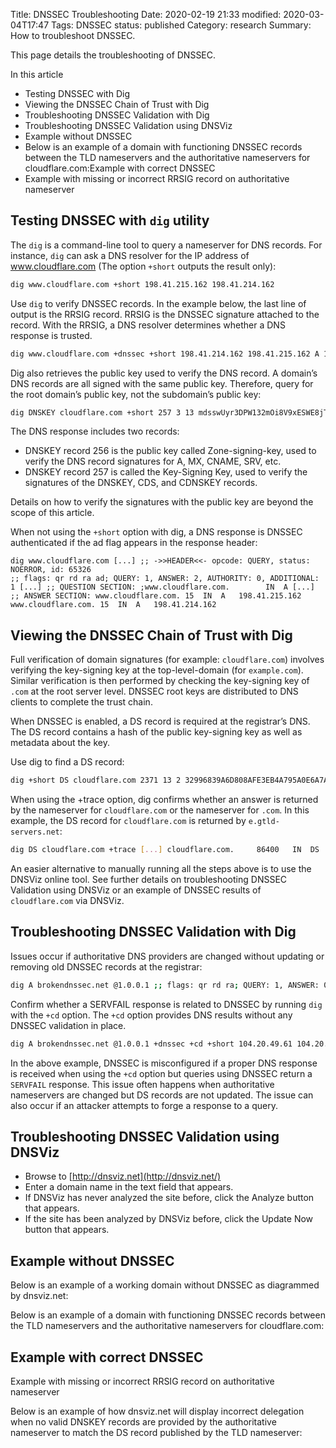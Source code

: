 Title: DNSSEC Troubleshooting
Date: 2020-02-19 21:33
modified: 2020-03-04T17:47
Tags: DNSSEC
status: published
Category: research
Summary: How to troubleshoot DNSSEC.

This page details the troubleshooting of DNSSEC.

In this article

* Testing DNSSEC with Dig
* Viewing the DNSSEC Chain of Trust with Dig
* Troubleshooting DNSSEC Validation with Dig
* Troubleshooting DNSSEC Validation using DNSViz
* Example without DNSSEC
*   Below is an example of a domain with functioning DNSSEC records between the TLD nameservers and the authoritative nameservers for cloudflare.com:Example with correct DNSSEC
* Example with missing or incorrect RRSIG record on authoritative nameserver

Testing DNSSEC with <code>dig</code> utility
--------------------------------------------

The `dig` is a command-line tool to query a nameserver for DNS records. For instance, `dig` can ask a DNS resolver for the IP address of www.cloudflare.com (The option `+short` outputs the result only):

```bash
dig www.cloudflare.com +short 198.41.215.162 198.41.214.162
```

Use `dig` to verify DNSSEC records.  In the example below, the last line of output is the RRSIG record.  RRSIG is the DNSSEC signature attached to the record. With the RRSIG, a DNS resolver determines whether a DNS response is trusted.

```bash
dig www.cloudflare.com +dnssec +short 198.41.214.162 198.41.215.162 A 13 3 300 20180927180434 20180925160434 35273 cloudflare.com. DYYZ/bhHSAIlpvu/HEUsxlzkC9NsswbCQ7dcfcuiNBrbhYV7k3AI8t46 QMnOlfhwT6jqsfN7ePV6Fwpym3B0pg==
```

Dig also retrieves the public key used to verify the DNS record.  A domain’s DNS records are all signed with the same public key.  Therefore, query for the root domain’s public key, not the subdomain’s public key:

```bash
dig DNSKEY cloudflare.com +short 257 3 13 mdsswUyr3DPW132mOi8V9xESWE8jTo0dxCjjnopKl+GqJxpVXckHAeF+ KkxLbxILfDLUT0rAK9iUzy1L53eKGQ== 256 3 13 koPbw9wmYZ7ggcjnQ6ayHyhHaDNMYELKTqT+qRGrZpWSccr/lBcrm10Z 1PuQHB3Azhii+sb0PYFkH1ruxLhe5g==
```

The DNS response includes two records:

* DNSKEY record 256 is the public key called Zone-signing-key, used to verify the DNS record signatures for A, MX, CNAME, SRV, etc.
* DNSKEY record 257 is called the Key-Signing Key, used to verify the signatures of the DNSKEY, CDS, and CDNSKEY records.

Details on how to verify the signatures with the public key are beyond the scope of this article.

When not using the `+short` option with dig, a DNS response is DNSSEC authenticated if the ad flag appears in the response header:

```console
dig www.cloudflare.com [...] ;; ->>HEADER<<- opcode: QUERY, status: NOERROR, id: 65326
;; flags: qr rd ra ad; QUERY: 1, ANSWER: 2, AUTHORITY: 0, ADDITIONAL: 1 [...] ;; QUESTION SECTION: ;www.cloudflare.com.        IN  A [...] ;; ANSWER SECTION: www.cloudflare.com. 15  IN  A   198.41.215.162 www.cloudflare.com. 15  IN  A   198.41.214.162
```

Viewing the DNSSEC Chain of Trust with Dig
------------------------------------------

Full verification of domain signatures (for example: `cloudflare.com`) involves verifying the key-signing key at the top-level-domain (for `example.com`).  Similar verification is then performed by checking the key-signing key of `.com` at the root server level. DNSSEC root keys are distributed to DNS clients to complete the trust chain.

When DNSSEC is enabled, a DS record is required at the registrar’s DNS. The DS record contains a hash of the public key-signing key as well as metadata about the key.

Use dig to find a DS record:

```bash
dig +short DS cloudflare.com 2371 13 2 32996839A6D808AFE3EB4A795A0E6A7A39A76FC52FF228B22B76F6D6 3826F2B9
```

When using the +trace option, dig confirms whether an answer is returned by the nameserver for `cloudflare.com` or the nameserver for `.com`.  In this example, the DS record for `cloudflare.com` is returned by `e.gtld-servers.net`:

```bash
dig DS cloudflare.com +trace [...] cloudflare.com.     86400   IN  DS  2371 13 2 32996839A6D808AFE3EB4A795A0E6A7A39A76FC52FF228B22B76F6D6 3826F2B9 [...] com.            172800  IN  NS  e.gtld-servers.net. [...] ;; Received 1213 bytes from 2001:502:1ca1::30#53(e.gtld-servers.net) in 37 ms
```

An easier alternative to manually running all the steps above is to use the DNSViz online tool. See further details on troubleshooting DNSSEC Validation using DNSViz or an example of DNSSEC results of `cloudflare.com` via DNSViz.

Troubleshooting DNSSEC Validation with Dig
------------------------------------------

Issues occur if authoritative DNS providers are changed without updating or removing old DNSSEC records at the registrar:

```bash
dig A brokendnssec.net @1.0.0.1 ;; flags: qr rd ra; QUERY: 1, ANSWER: 0, AUTHORITY: 0, ADDITIONAL: 0 ;; ->>HEADER<<- opcode: QUERY, status: SERVFAIL, id: 10663
```

Confirm whether a SERVFAIL response is related to DNSSEC by running `dig` with the `+cd` option. The `+cd` option provides DNS results without any DNSSEC validation in place.

```bash
dig A brokendnssec.net @1.0.0.1 +dnssec +cd +short 104.20.49.61 104.20.48.61
```

In the above example, DNSSEC is misconfigured if a proper DNS response is received when using the `+cd` option but queries using DNSSEC return a `SERVFAIL` response. This issue often happens when authoritative nameservers are changed but DS records are not updated.  The issue can also occur if an attacker attempts to forge a response to a query.

Troubleshooting DNSSEC Validation using DNSViz
----------------------------------------------

* Browse to [http://dnsviz.net](http://dnsviz.net/)
* Enter a domain name in the text field that appears.
* If DNSViz has never analyzed the site before, click the Analyze button that appears.
* If the site has been analyzed by DNSViz before, click the Update Now button that appears.

Example without DNSSEC
----------------------

Below is an example of a working domain without DNSSEC as diagrammed by dnsviz.net:

Below is an example of a domain with functioning DNSSEC records between the TLD nameservers and the authoritative nameservers for cloudflare.com:

Example with correct DNSSEC
---------------------------

Example with missing or incorrect RRSIG record on authoritative nameserver

Below is an example of how dnsviz.net will display incorrect delegation when no valid DNSKEY records are provided by the authoritative nameserver to match the DS record published by the TLD nameserver:


<!-- https://www.mondoze.com/guide/kb/troubleshooting-dnssec/ -->

